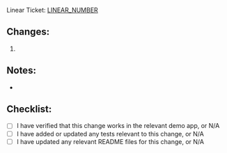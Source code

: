 Linear Ticket: [LINEAR_NUMBER](https://linear.app/stytch/issue/YOUR_TICKET)

## Changes:

1. 

## Notes:

- 

## Checklist:
- [ ] I have verified that this change works in the relevant demo app, or N/A
- [ ] I have added or updated any tests relevant to this change, or N/A
- [ ] I have updated any relevant README files for this change, or N/A